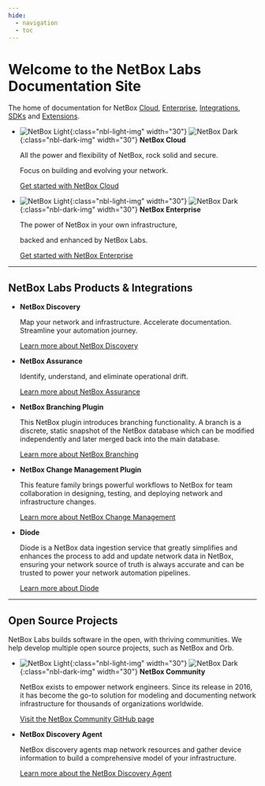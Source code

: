 ```yaml
---
hide:
  - navigation
  - toc
---
```

# Welcome to the NetBox Labs Documentation Site

The home of documentation for NetBox [Cloud](Administration%20Console/console-access.md), [Enterprise](netbox-enterprise/nbe-overview.md), [Integrations](netbox-integrations/netbox-ansible-collection.md), [SDKs](sdks/pynetbox.md) and [Extensions](netbox-extensions/diode/index.md).

<div class="grid cards" markdown="1">

- ![NetBox Light](images/netbox-favicon.png)\{:class="nbl-light-img" width="30"} ![NetBox Dark](images/netbox-light-favicon.png)\{:class="nbl-dark-img" width="30"\} __NetBox Cloud__

    All the power and flexibility of NetBox, rock solid and secure.

    Focus on building and evolving your network.

    [Get started with NetBox Cloud](Administration%20Console/console-access.md)

- ![NetBox Light](images/netbox-favicon.png)\{:class="nbl-light-img" width="30"} ![NetBox Dark](images/netbox-light-favicon.png)\{:class="nbl-dark-img" width="30"\} __NetBox Enterprise__

    The power of NetBox in your own infrastructure,

    backed and enhanced by NetBox Labs.

    [Get started with NetBox Enterprise](netbox-enterprise/nbe-overview.md)
</div>

---

## NetBox Labs Products & Integrations

<div class="grid cards" markdown="1">

-   __NetBox Discovery__

    Map your network and infrastructure.
    Accelerate documentation.
    Streamline your automation journey.

    [Learn more about NetBox Discovery](netbox-discovery/index.md)


-   __NetBox Assurance__

    Identify, understand, and eliminate
    operational drift.

    [Learn more about NetBox Assurance](netbox-assurance/index.md)

-   __NetBox Branching Plugin__

    This NetBox plugin introduces branching functionality. A branch is a discrete, static snapshot of the NetBox database which can be modified independently and later merged back into the main database.

    [Learn more about NetBox Branching](netbox-extensions/branching/index.md)

-   __NetBox Change Management Plugin__

    This feature family brings powerful workflows to NetBox for team collaboration in designing, testing, and deploying network and infrastructure changes.

    [Learn more about NetBox Change Management](netbox-extensions/changes/index.md)

-   __Diode__

    Diode is a NetBox data ingestion service that greatly simplifies and enhances the process to add and update network data in NetBox, ensuring your network source of truth is always accurate and can be trusted to power your network automation pipelines.

    [Learn more about Diode](netbox-extensions/diode/index.md)

</div>

---

## Open Source Projects

NetBox Labs builds software in the open, with thriving communities. We help develop multiple open source projects, such as NetBox and Orb.

<div class="grid cards" markdown="1">

-  ![NetBox Light](images/netbox-favicon.png)\{:class="nbl-light-img" width="30"} ![NetBox Dark](images/netbox-light-favicon.png)\{:class="nbl-dark-img" width="30"\} __NetBox Community__

    NetBox exists to empower network engineers. Since its release in 2016, it has become the go-to solution for modeling and documenting network infrastructure for thousands of organizations worldwide.

    [Visit the NetBox Community GitHub page](https://github.com/netbox-community/netbox)

-  __NetBox Discovery Agent__

    NetBox discovery agents map network resources and gather device information to build a comprehensive model of your infrastructure.

    [Learn more about the NetBox Discovery Agent](netbox-discovery/agent/index.md)
</div>
